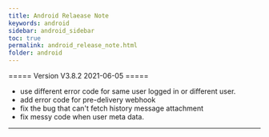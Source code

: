 ```yaml
---
title: Android Relaease Note
keywords: android
sidebar: android_sidebar
toc: true
permalink: android_release_note.html
folder: android
---
```


===== Version V3.8.2 2021-06-05 =====

  * use different error code for same user logged in or different user.
  * add error code for pre-delivery webhook
  * fix the bug that can't fetch history message attachment 
  * fix messy code when user meta data.

------------------------------------------------------------------------

